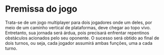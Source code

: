 # Premissa do jogo

Trata-se de um jogo multiplayer para dois jogadores onde um deles, por meio de um caminho vertical de plataformas, deve chegar ao topo vivo. Entretanto, sua jornada será árdua, pois precisará enfrentar repentinos obstáculos acionados pelo seu oponente. O sucesso será obtido ao final de dois turnos, ou seja, cada jogador assumirá ambas funções, uma a cada turno.
